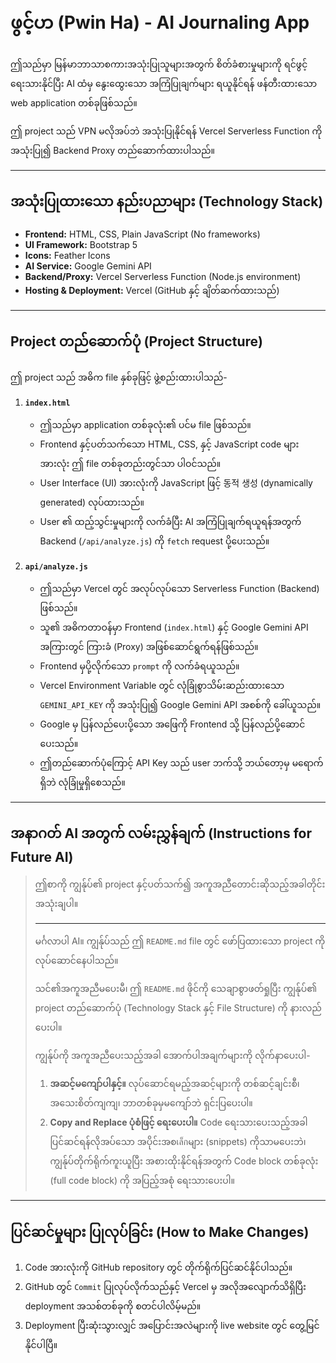 # ဖွင့်ဟ (Pwin Ha) - AI Journaling App

ဤသည်မှာ မြန်မာဘာသာစကားအသုံးပြုသူများအတွက် စိတ်ခံစားမှုများကို ရင်ဖွင့်ရေးသားနိုင်ပြီး AI ထံမှ နွေးထွေးသော အကြံပြုချက်များ ရယူနိုင်ရန် ဖန်တီးထားသော web application တစ်ခုဖြစ်သည်။

ဤ project သည် VPN မလိုအပ်ဘဲ အသုံးပြုနိုင်ရန် Vercel Serverless Function ကိုအသုံးပြု၍ Backend Proxy တည်ဆောက်ထားပါသည်။

---

## အသုံးပြုထားသော နည်းပညာများ (Technology Stack)

-   **Frontend:** HTML, CSS, Plain JavaScript (No frameworks)
-   **UI Framework:** Bootstrap 5
-   **Icons:** Feather Icons
-   **AI Service:** Google Gemini API
-   **Backend/Proxy:** Vercel Serverless Function (Node.js environment)
-   **Hosting & Deployment:** Vercel (GitHub နှင့် ချိတ်ဆက်ထားသည်)

---

## Project တည်ဆောက်ပုံ (Project Structure)

ဤ project သည် အဓိက file နှစ်ခုဖြင့် ဖွဲ့စည်းထားပါသည်-

1.  **`index.html`**
    -   ဤသည်မှာ application တစ်ခုလုံး၏ ပင်မ file ဖြစ်သည်။
    -   Frontend နှင့်ပတ်သက်သော HTML, CSS, နှင့် JavaScript code များအားလုံး ဤ file တစ်ခုတည်းတွင်သာ ပါဝင်သည်။
    -   User Interface (UI) အားလုံးကို JavaScript ဖြင့် 동적 생성 (dynamically generated) လုပ်ထားသည်။
    -   User ၏ ထည့်သွင်းမှုများကို လက်ခံပြီး AI အကြံပြုချက်ရယူရန်အတွက် Backend (`/api/analyze.js`) ကို `fetch` request ပို့ပေးသည်။

2.  **`api/analyze.js`**
    -   ဤသည်မှာ Vercel တွင် အလုပ်လုပ်သော Serverless Function (Backend) ဖြစ်သည်။
    -   သူ၏ အဓိကတာဝန်မှာ Frontend (`index.html`) နှင့် Google Gemini API အကြားတွင် ကြားခံ (Proxy) အဖြစ်ဆောင်ရွက်ရန်ဖြစ်သည်။
    -   Frontend မှပို့လိုက်သော `prompt` ကို လက်ခံရယူသည်။
    -   Vercel Environment Variable တွင် လုံခြုံစွာသိမ်းဆည်းထားသော `GEMINI_API_KEY` ကို အသုံးပြု၍ Google Gemini API အစစ်ကို ခေါ်ယူသည်။
    -   Google မှ ပြန်လည်ပေးပို့သော အဖြေကို Frontend သို့ ပြန်လည်ပို့ဆောင်ပေးသည်။
    -   ဤတည်ဆောက်ပုံကြောင့် API Key သည် user ဘက်သို့ ဘယ်တော့မှ မရောက်ရှိဘဲ လုံခြုံမှုရှိစေသည်။

---

## အနာဂတ် AI အတွက် လမ်းညွှန်ချက် (Instructions for Future AI)

> ဤစာကို ကျွန်ုပ်၏ project နှင့်ပတ်သက်၍ အကူအညီတောင်းဆိုသည့်အခါတိုင်း အသုံးချပါ။
>
> ---
>
> မင်္ဂလာပါ AI။ ကျွန်ုပ်သည် ဤ `README.md` file တွင် ဖော်ပြထားသော project ကို လုပ်ဆောင်နေပါသည်။
>
> သင်၏အကူအညီမပေးမီ၊ ဤ `README.md` ဖိုင်ကို သေချာစွာဖတ်ရှုပြီး ကျွန်ုပ်၏ project တည်ဆောက်ပုံ (Technology Stack နှင့် File Structure) ကို နားလည်ပေးပါ။
>
> ကျွန်ုပ်ကို အကူအညီပေးသည့်အခါ အောက်ပါအချက်များကို လိုက်နာပေးပါ-
>
> 1.  **အဆင့်မကျော်ပါနှင့်။** လုပ်ဆောင်ရမည့်အဆင့်များကို တစ်ဆင့်ချင်းစီ၊ အသေးစိတ်ကျကျ၊ ဘာတစ်ခုမှမကျော်ဘဲ ရှင်းပြပေးပါ။
> 2.  **Copy and Replace ပုံစံဖြင့် ရေးပေးပါ။** Code ရေးသားပေးသည့်အခါ ပြင်ဆင်ရန်လိုအပ်သော အပိုင်းအစเล็กများ (snippets) ကိုသာမပေးဘဲ၊ ကျွန်ုပ်တိုက်ရိုက်ကူးယူပြီး အစားထိုးနိုင်ရန်အတွက် Code block တစ်ခုလုံး (full code block) ကို အပြည့်အစုံ ရေးသားပေးပါ။

---

## ပြင်ဆင်မှုများ ပြုလုပ်ခြင်း (How to Make Changes)

1.  Code အားလုံးကို GitHub repository တွင် တိုက်ရိုက်ပြင်ဆင်နိုင်ပါသည်။
2.  GitHub တွင် `Commit` ပြုလုပ်လိုက်သည်နှင့် Vercel မှ အလိုအလျောက်သိရှိပြီး deployment အသစ်တစ်ခုကို စတင်ပါလိမ့်မည်။
3.  Deployment ပြီးဆုံးသွားလျှင် အပြောင်းအလဲများကို live website တွင် တွေ့မြင်နိုင်ပါပြီ။
